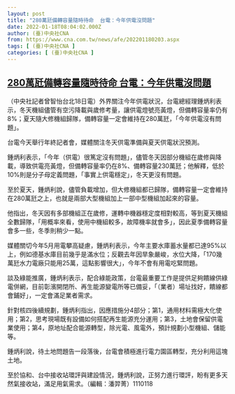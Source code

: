 ```yaml
---
layout: post
title: "280萬瓩備轉容量隨時待命  台電：今年供電沒問題"
date: 2022-01-18T08:04:02.000Z
author: (臺)中央社CNA
from: https://www.cna.com.tw/news/afe/202201180203.aspx
tags: [ (臺)中央社CNA ]
categories: [ (臺)中央社CNA ]
---
```

<!--1642493042000-->
[280萬瓩備轉容量隨時待命  台電：今年供電沒問題](https://www.cna.com.tw/news/afe/202201180203.aspx)
------

<div>
<div></div><div><p>（中央社記者曾智怡台北18日電）外界關注今年供電狀況，台電總經理鍾炳利表示，冬天機組儘管有空污降載與歲修考量，讓供電燈號亮黃燈，但備轉容量率仍有8%；夏天隨大修機組歸隊，備轉容量一定會維持在280萬瓩，「今年供電沒有問題」。</p><p>台電今天舉行年終記者會，媒體關注冬天供電準備與夏天供電狀況預測。</p><p>鍾炳利表示，「今年（供電）很篤定沒有問題」，儘管冬天因部分機組在歲修與降載，導致供電亮黃燈，但備轉容量率仍在8%、備轉容量230萬瓩；他解釋，低於10%則是分子母定義問題，「事實上供電穩定」，冬天更沒有問題。</p><p>至於夏天，鍾炳利說，儘管負載增加，但大修機組都已歸隊，備轉容量一定會維持在280萬瓩之上，也就是兩部大型機組加上一部中型機組加起來的容量。</p><p>他指出，冬天因有多部機組正在歲修，運轉中機器穩定度相對較高，等到夏天機組全數歸隊，「用概率來看，使用中機組較多，故障機率就會多」，因此夏季備轉容量會多一些，冬季則稍少一點。</p><p>媒體關切今年5月用電攀高疑慮，鍾炳利表示，今年主要水庫蓄水量都已達95%以上，例如德基水庫目前幾乎是滿水位；反觀去年因旱象嚴峻，水位大降，「170幾萬瓩水力電廠只能用25萬，這點影響很大」，今年不會有用電吃緊問題。</p><p>談及綠能推廣，鍾炳利表示，配合綠能政策，台電最重要工作是提供足夠饋線供綠電併網，目前彰濱開閉所、再生能源變電所等已備妥，「（業者）場址找好，饋線都會鋪好」，一定會滿足業者需求。</p><p>針對核四後續規劃，鍾炳利指出，因應措施分4部分；第1，通用材料需極大化使用；第2，思考現場既有設備如何搭配再生能源充分運用；第3，土地會保留供電業使用；第4，原地址配合能源轉型，除光電、風電外，預計規劃小型機組、儲能等。</p><p>鍾炳利說，待土地問題告一段落後，台電會積極進行電力園區轉型，充分利用這塊土地。</p><p>至於協和、台中接收站環評與建設情況，鍾炳利說，正努力進行環評，盼有更多天然氣接收站，滿足用氣需求。（編輯：潘羿菁）1110118</p></div>
</div>
